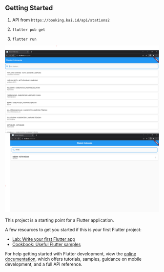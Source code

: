 ## Getting Started

1. API from `https://booking.kai.id/api/stations2`
2. ```shell
   flutter pub get
   ```
3. ```shell
   flutter run
   ```

![img](Check-Stasiun/lib/assets/1.png)
![img](Check-Stasiun/lib/assets/2.png)


This project is a starting point for a Flutter application.

A few resources to get you started if this is your first Flutter project:

- [Lab: Write your first Flutter app](https://docs.flutter.dev/get-started/codelab)
- [Cookbook: Useful Flutter samples](https://docs.flutter.dev/cookbook)

For help getting started with Flutter development, view the
[online documentation](https://docs.flutter.dev/), which offers tutorials,
samples, guidance on mobile development, and a full API reference.
